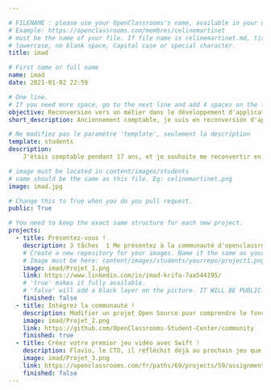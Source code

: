 ```yaml
---

# FILENAME : please use your OpenClassrooms's name, available in your url.
# Example: https://openclassrooms.com/membres/celinemartinet
# must be the name of your file. If file name is celinemartinet.md, title is celinemartinet.
# lowercase, no blank space, Capital case or special character.
title: imad

# First name or full name
name: imad
date: 2021-01-02 22:59

# One line.
# If you need more space, go to the next line and add 4 spaces on the left, as in 'description'.
objective: Reconversion vers un métier dans le développement d'applications
short_description: Anciennement comptable, je suis en reconversion d'applications iOS.

# Ne modifiez pas le paramètre 'template', seulement la description
template: students
description:
    J'étais comptable pendant 17 ans, et je souhaite me reconvertir en développeur d'applications iOS

# image must be located in content/images/students
# name should be the same as this file. Eg: celinemartinet.png
image: imad.jpg

# Change this to True when you do you pull request.
public: True

# You need to keep the exact same structure for each new project.
projects:
  - title: Présentez-vous !
    description: 3 tâches  1 Me présentez à la communauté d'openclassrooms 2 Explication de mon projet à mon mentor 3 Préparation de mon planning de formation et explication de son fonctionnement.
    # Create a new repository for your images. Name it the same as your nickname and profile picture.
    # Image must be here: content/images/students/yourrepo/project1.png
    image: imad/Projet_1.png
    link: https://www.linkedin.com/in/imad-krifa-7aa544195/
    # 'true' makes it fully available.
    # 'false' will add a black layer on the picture. IT WILL BE PUBLIC!
    finished: false
  - title: Intégrez la communauté !
    description: Modifier un projet Open Source pour comprendre le fonctionnement de Git, de Github et des pull requests
    image: imad/Projet_2.png
    link: https://github.com/OpenClassrooms-Student-Center/community
    finished: true
  - title: Créez votre premier jeu vidéo avec Swift !
    description: Flavio, le CTO, il réfléchit déjà au prochain jeu que l’entreprise va développer et il souhaiterait vous confier le travail préparatoire de ce nouveau projet
    image: imad/Projet_3.png
    link: https://openclassrooms.com/fr/paths/69/projects/59/assignment
    finished: false
---
```


